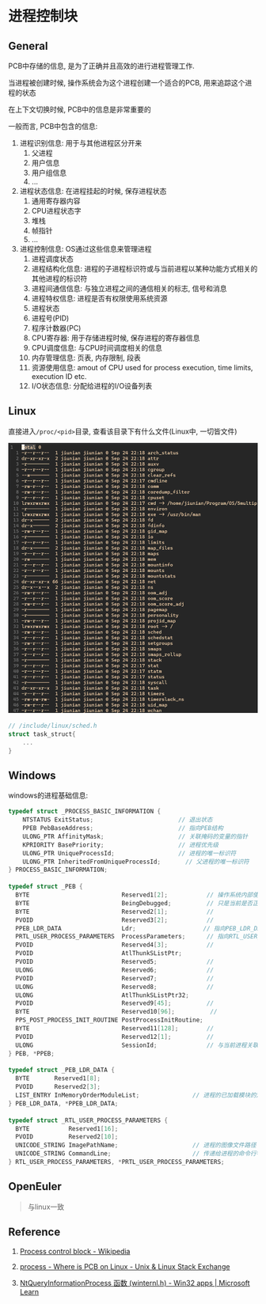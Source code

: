 # 进程控制块

## General

PCB中存储的信息, 是为了正确并且高效的进行进程管理工作.

当进程被创建时候, 操作系统会为这个进程创建一个适合的PCB, 用来追踪这个进程的状态

在上下文切换时候, PCB中的信息是非常重要的

一般而言, PCB中包含的信息:

1. 进程识别信息: 用于与其他进程区分开来
   1. 父进程
   2. 用户信息
   3. 用户组信息
   4. ...
2. 进程状态信息: 在进程挂起的时候, 保存进程状态
   1. 通用寄存器内容
   2. CPU进程状态字
   3. 堆栈
   4. 帧指针
   5. ...
3. 进程控制信息: OS通过这些信息来管理进程
   1. 进程调度状态
   2. 进程结构化信息: 进程的子进程标识符或与当前进程以某种功能方式相关的其他进程的标识符
   3. 进程间通信信息: 与独立进程之间的通信相关的标志, 信号和消息
   4. 进程特权信息: 进程是否有权限使用系统资源
   5. 进程状态
   6. 进程号(PID)
   7. 程序计数器(PC)
   8. CPU寄存器: 用于存储进程时候, 保存进程的寄存器信息
   9. CPU调度信息: 与CPU时间调度相关的信息
   10. 内存管理信息: 页表, 内存限制, 段表
   11. 资源使用信息: amout of CPU used for process execution, time limits, execution ID etc.
   12. I/O状态信息: 分配给进程的I/O设备列表

## Linux

直接进入`/proc/<pid>`目录, 查看该目录下有什么文件(Linux中, 一切皆文件)

![image-20230924221944874](https://raw.githubusercontent.com/alwaysmissin/picgo/main/image-20230924221944874.png)

```c
// /include/linux/sched.h
struct task_struct{
    ...
}

```

## Windows

windows的进程基础信息:

```C
typedef struct _PROCESS_BASIC_INFORMATION {
    NTSTATUS ExitStatus;						// 退出状态
    PPEB PebBaseAddress;						// 指向PEB结构
    ULONG_PTR AffinityMask;						// 关联掩码的变量的指针
    KPRIORITY BasePriority;						// 进程优先级
    ULONG_PTR UniqueProcessId;					// 进程的唯一标识符
    ULONG_PTR InheritedFromUniqueProcessId;		  // 父进程的唯一标识符
} PROCESS_BASIC_INFORMATION;

typedef struct _PEB {
  BYTE                          Reserved1[2];			// 操作系统内部使用
  BYTE                          BeingDebugged;			// 只是当前是否正在调试指定进程
  BYTE                          Reserved2[1];			// 
  PVOID                         Reserved3[2];			//
  PPEB_LDR_DATA                 Ldr;				   // 指向PEB_LDR_DATA结构的指针
  PRTL_USER_PROCESS_PARAMETERS  ProcessParameters;		// 指向RTL_USER_PROCESS_PARAMETERS结构的指针
  PVOID                         Reserved4[3];			//
  PVOID                         AtlThunkSListPtr;
  PVOID                         Reserved5;				//
  ULONG                         Reserved6;				//
  PVOID                         Reserved7;				//
  ULONG                         Reserved8;				//
  ULONG                         AtlThunkSListPtr32;
  PVOID                         Reserved9[45];			//
  BYTE                          Reserved10[96];		     //
  PPS_POST_PROCESS_INIT_ROUTINE PostProcessInitRoutine;
  BYTE                          Reserved11[128];		//
  PVOID                         Reserved12[1];			//
  ULONG                         SessionId;				// 与当前进程关联的终端服务会话标识符
} PEB, *PPEB;

typedef struct _PEB_LDR_DATA {
  BYTE       Reserved1[8];
  PVOID      Reserved2[3];
  LIST_ENTRY InMemoryOrderModuleList;				// 进程的已加载模块的双链接列表的头
} PEB_LDR_DATA, *PPEB_LDR_DATA;

typedef struct _RTL_USER_PROCESS_PARAMETERS {
  BYTE           Reserved1[16];
  PVOID          Reserved2[10];
  UNICODE_STRING ImagePathName;						// 进程的图像文件路径
  UNICODE_STRING CommandLine;						// 传递给进程的命令行字符串
} RTL_USER_PROCESS_PARAMETERS, *PRTL_USER_PROCESS_PARAMETERS;
```



## OpenEuler

> 与linux一致

## Reference

1. [Process control block - Wikipedia](https://en.wikipedia.org/wiki/Process_control_block)

2. [process - Where is PCB on Linux - Unix & Linux Stack Exchange](https://unix.stackexchange.com/questions/150734/where-is-pcb-on-linux)
3. [NtQueryInformationProcess 函数 (winternl.h) - Win32 apps | Microsoft Learn](https://learn.microsoft.com/zh-cn/windows/win32/api/winternl/nf-winternl-ntqueryinformationprocess?redirectedfrom=MSDN)